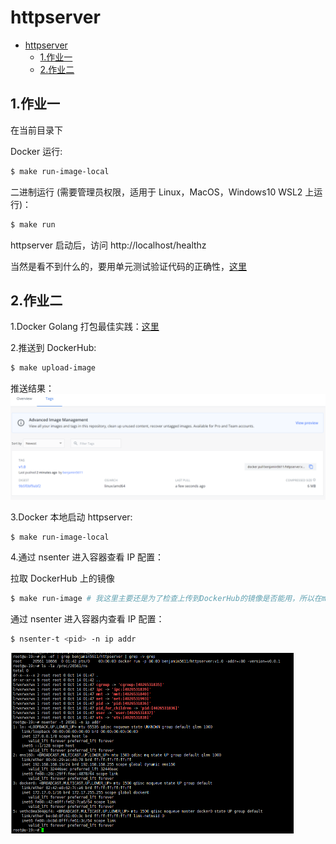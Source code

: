 # httpserver

- [httpserver](#httpserver)
  - [1.作业一](#1作业一)
  - [2.作业二](#2作业二)

## 1.作业一

在当前目录下

Docker 运行:

```bash
$ make run-image-local
```

二进制运行 (需要管理员权限，适用于 Linux，MacOS，Windows10 WSL2 上运行)：

```bash
$ make run
```

httpserver 启动后，访问 http://localhost/healthz

当然是看不到什么的，要用单元测试验证代码的正确性，[这里](https://github.com/startdusk/cncamp-homework/blob/master/httpserver/handler/handler_test.go)

## 2.作业二

1.Docker Golang 打包最佳实践：[这里](https://github.com/startdusk/cncamp-homework/blob/master/httpserver/Dockerfile)

2.推送到 DockerHub:

```bash
$ make upload-image
```

推送结果：
<img src="../assert/dockerpush.png" alt="" style="zoom:50%;" />

3.Docker 本地启动 httpserver:

```bash
$ make run-image-local
```

4.通过 nsenter 进入容器查看 IP 配置：

拉取 DockerHub 上的镜像

```bash
$ make run-image # 我这里主要还是为了检查上传到DockerHub的镜像是否能用，所以在makefile里面拉取了DockerHub上传了的镜像
```

通过 nsenter 进入容器内查看 IP 配置：

```bash
$ nsenter-t <pid> -n ip addr
```

<img src="../assert/in-container.png" alt="" style="zoom:50%;" />
